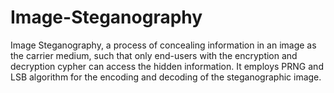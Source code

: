 # Image-Steganography
 Image Steganography, a process of concealing information in an image as the carrier medium, such that only end-users with the encryption and decryption cypher can access the hidden information. It employs PRNG and LSB algorithm for the encoding and decoding of the steganographic image.
